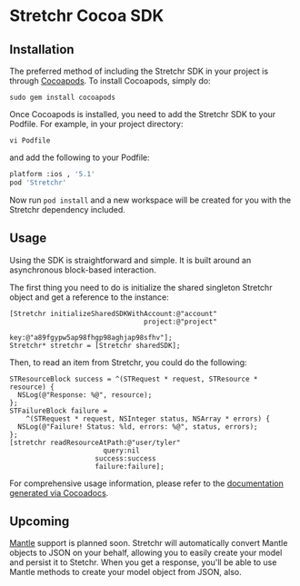 # Stretchr Cocoa SDK

## Installation

The preferred method of including the Stretchr SDK in your project is through [Cocoapods](http://cocoapods.org/). To install Cocoapods, simply do:

`sudo gem install cocoapods`

Once Cocoapods is installed, you need to add the Stretchr SDK to your Podfile. For example, in your project directory:

`vi Podfile`

and add the following to your Podfile:

```bash
platform :ios , '5.1'
pod 'Stretchr'
```

Now run `pod install` and a new workspace will be created for you with the Stretchr dependency included.


## Usage

Using the SDK is straightforward and simple. It is built around an asynchronous block-based interaction.

The first thing you need to do is initialize the shared singleton Stretchr object and get a reference to the instance:

```obj-c
[Stretchr initializeSharedSDKWithAccount:@"account"
                                 project:@"project"
                                     key:@"a89fgypw5ap98fhgp98aghjap98sfhv"];
Stretchr* stretchr = [Stretchr sharedSDK];
```

Then, to read an item from Stretchr, you could do the following:

```obj-c
STResourceBlock success = ^(STRequest * request, STResource * resource) {
  NSLog(@"Response: %@", resource);
};
STFailureBlock failure =
    ^(STRequest * request, NSInteger status, NSArray * errors) {
  NSLog(@"Failure! Status: %ld, errors: %@", status, errors);
};
[stretchr readResourceAtPath:@"user/tyler"
                       query:nil
                     success:success
                     failure:failure];
```

For comprehensive usage information, please refer to the [documentation generated via Cocoadocs](http://cocoadocs.org/docsets/Stretchr/0.3.0/).

## Upcoming

[Mantle](https://github.com/Mantle/Mantle) support is planned soon. Stretchr will automatically convert Mantle objects to JSON on your behalf, allowing you to easily create your model and persist it to Stetchr. When you get a response, you'll be able to use Mantle methods to create your model object from JSON, also.
